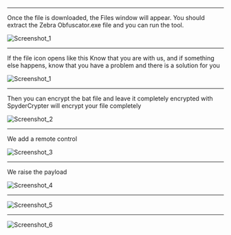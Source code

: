 -------------------------
Once the file is downloaded, the Files window will appear. You should extract the Zebra Obfuscator.exe file and you can run the tool.

![Screenshot_1](https://github.com/user-attachments/assets/09164121-0344-446d-ab19-138259d80a45)

-------------------------
If the file icon opens like this
Know that you are with us, and if something else happens, know that you have a problem and there is a solution for you

![Screenshot_1](https://github.com/user-attachments/assets/a1363131-21cf-45f5-91a1-a692308c1a5d)

-------------------------

Then you can encrypt the bat file and leave it completely encrypted with
SpyderCrypter will encrypt your file completely

![Screenshot_2](https://github.com/user-attachments/assets/8e90fa62-4b87-4a64-8ae9-dda7a601606f)


-------------------------

We add a remote control


![Screenshot_3](https://github.com/user-attachments/assets/70caa4e8-84da-494f-ae44-4c0763c54582)


-------------------------
We raise the payload

![Screenshot_4](https://github.com/user-attachments/assets/8bee9d0f-828b-4434-954a-23ba501f912d)

-------------------------

![Screenshot_5](https://github.com/user-attachments/assets/62484877-0910-42f0-8cb4-30df6205fa90)


-------------------------

![Screenshot_6](https://github.com/user-attachments/assets/7355b5b8-3e83-4f4a-8d4f-7191342d2699)
